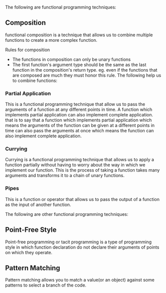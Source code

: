 The following are functional programming techniques:

## Composition 

functional composition is a technique that allows us to combine multiple functions to create a more complex function.

Rules for composition
- The functions in composition can only be unary functions
- The first function's argument type should be the same as the last function in the composition's return type. eg. even if the functions that are composed are much they must honor this rule.
The following help us to combine functions:
### Partial Application

This is a functional programming technique that allow us to pass the arguments of a function at any different points in time.
A function which implements partial application can also implement complete application. that is to say that a function which implements partial application which means the arguments of the function can be given at a different points in time can also pass the arguments at once which means the function can also implement complete application.

### Currying

Currying is a functional programming technique that allows us to apply a function partially without having to worry about the way in which we implement our function.
This is the process of taking a function takes many arguments and transforms it to a chain of unary functions.

### Pipes

This is a function or operator that allows us to pass the output of a function as the input of another function. 

The following are other functional programming techniques:

## Point-Free Style

Point-free programming or tacit programming is a type of programming style in which function declaration do not declare their arguments of points on which they operate.


## Pattern Matching

Pattern matching allows you to match a value(or an object) against some patterns to select a branch of the code.